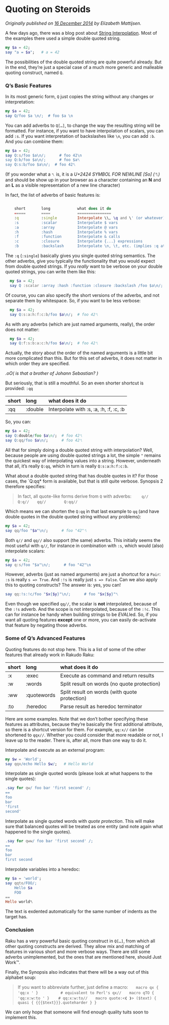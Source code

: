 # Quoting on Steroids
    
*Originally published on [16 December 2014](https://perl6advent.wordpress.com/2014/12/16/quoting-on-steroids/) by Elizabeth Mattijsen.*

A few days ago, there was a blog post about [String Interpolation](String-Interpolation-and-the-Zen-Slice.md).  Most of the examples there used a simple double quoted string.

```` raku
my $a = 42;
say "a = $a";   # a = 42
````

The possibilities of the double quoted string are quite powerful already.  But in the end, they’re just a special case of a much more generic and malleable quoting construct, named `Q`.

### Q’s Basic Features

In its most generic form, `Q` just copies the string without any changes or interpretation:

```` raku
my $a = 42;
say Q/foo $a \n/;  # foo $a \n
````

You can add adverbs to `Q[…]`, to change the way the resulting string will be formatted.  For instance, if you want to have interpolation of scalars, you can add `:s`.  If you want interpretation of backslashes like `\n`, you can add `:b`.  And you can combine them:

```` raku
my $a = 42;
say Q:s/foo $a\n/;      # foo 42\n
say Q:b/foo $a\n/;      # foo $a␤
say Q:s:b/foo $a\n/;  # foo 42␤
````

(If you wonder what a `␤` is, it is a *U+2424 SYMBOL FOR NEWLINE [So] (␤)* and should be show up in your browser as a character containing an **N** and an **L** as a visible representation of a new line character)

In fact, the list of adverbs of basic features is:

```` raku

    short       long            what does it do
    =====       ====            ===============
    :q          :single         Interpolate \\, \q and \' (or whatever)
    :s          :scalar         Interpolate $ vars
    :a          :array          Interpolate @ vars
    :h          :hash           Interpolate % vars
    :f          :function       Interpolate & calls
    :c          :closure        Interpolate {...} expressions
    :b          :backslash      Interpolate \n, \t, etc. (implies :q at least)

````

The `:q` (`:single`) basically gives you single quoted string semantics.  The other adverbs, give you typically the functionality that you would expect from double quoted strings. If you *really* want to be verbose on your double quoted strings, you can write them like this:

```` raku
  my $a = 42;
  say Q :scalar :array :hash :function :closure :backslash /foo $a\n/;  # foo 42␤
````

Of course, you can also specify the short versions of the adverbs, and not separate them by whitespace.  So, if you want to be less verbose:

```` raku
  my $a = 42;
  say Q:s:a:h:f:c:b/foo $a\n/;  # foo 42␤
````

As with any adverbs (which are just named arguments, really), the order does not matter:

```` raku
  my $a = 42;
  say Q:f:s:b:a:c:h/foo $a\n/;  # foo 42␤
````

Actually, the story about the order of the named arguments is a little bit more complicated than this.  But for this set of adverbs, it does not matter in which order they are specified.

*.oO( is that a brother of Johann Sebastian? )*

But seriously, that is still a mouthful.  So an even shorter shortcut is provided: `:qq`

| short | long    | what does it do                         |
| :---- | :------ | :-------------------------------------- |
| :qq   | :double | Interpolate with :s, :a, :h, :f, :c, :b |

So, you can:

```` raku
my $a = 42;
say Q:double/foo $a\n/;  # foo 42␤
say Q:qq/foo $a\n/;      # foo 42␤
````

All that for simply doing a double quoted string with interpolation?  Well, because people are using double quoted strings a lot, the simple `"` remains the quickest way of interpolating values into a string.  However, underneath that all, it’s really `Q:qq`, which in turn is really `Q:s:a:h:f:c:b`.

What about a double quoted string that has double quotes in it?  For those cases, the `Q:qq* form is available, but that is still quite verbose.  Synopsis 2 therefore specifies:

> In fact, all quote-like forms derive from `Q` with adverbs:
> `    q//         Q:q//`
> `   qq//        Q:qq//`

Which means we can shorten the `Q:qq` in that last example to `qq` (and have double quotes in the double quoted string without any problems):

```` raku
my $a = 42;
say qq/foo "$a"\n/;      # foo "42"␤
````

Both `q//` and `qq//` also support (the same) adverbs.  This initially seems the most useful with `q//`, for instance in combination with `:s`, which would (also) interpolate scalars:

```` raku
my $a = 42;
say q:s/foo "$a"\n/;      # foo "42"\n
````

However, adverbs (just as named arguments) are just a shortcut for a `Pair`: `:s` is really `s => True`.  And `:!s` is really just `s => False`.  Can we also apply this to quoting constructs?  The answer is: yes, you can!

```` raku
say qq:!s:!c/foo "$x{$y}"\n/;      # foo "$x{$y}"␤
````

Even though we specified `qq//`, the scalar is **not** interpolated, because of the `:!s` adverb.  And the scope is not interpolated, because of the `:!c`.  This can for instance be handy when building strings to be *EVAL*led.  So, if you want all quoting features **except** one or more, you can easily de-activate that feature by negating those adverbs.

### Some of Q’s Advanced Features

Quoting features do not stop here.  This is a list of some of the other features that already work in Rakudo Raku:

| short | long        | what does it do                               |
| :---- | :---------- | :-------------------------------------------- |
| :x    | :exec       | Execute as command and return results         |
| :w    | :words      | Split result on words (no quote protection)   |
| :ww   | :quotewords | Split result on words (with quote protection) |
| :to   | :heredoc    | Parse result as heredoc terminator            |

Here are some examples.  Note that we don’t bother specifying these features as attributes, because they’re basically the first additional attribute, so there is a shortcut version for them.  For example, `qq:x//` can be shortened to `qqx//`.  Whether you could consider that more readable or not, I leave up to the reader.  There is, after all, more than one way to do it.

Interpolate and execute as an external program:

```` raku
my $w = 'World';
say qqx/echo Hello $w/;   # Hello World
````

Interpolate as single quoted words (please look at what happens to the single quotes):

```` raku
.say for qw/ foo bar 'first second' /;
==
foo
bar
'first
second'
````

Interpolate as single quoted words with *quote protection*.  This will make sure that balanced quotes will be treated as one entity (and note again what happened to the single quotes).

```` raku
.say for qww/ foo bar 'first second' /;
==
foo
bar
first second
````

Interpolate variables into a heredoc:

```` raku
my $a = 'world';
say qqto/FOO/;
    Hello $a
    FOO
==
Hello world␤
````
The text is exdented automatically for the same number of indents as the target has.

### Conclusion

Raku has a very powerful basic quoting construct in `Q[…]`, from which all other quoting constructs are derived.  They allow mix and matching of features in various short and more verbose ways.  There are still some adverbs unimplemented, but the ones that are mentioned here, should Just Work™.

Finally, the Synopsis also indicates that there will be a way out of this alphabet soup:

> If you want to abbreviate further, just define a macro:
> `   macro qx { 'qq:x ' }          # equivalent to Perl's qx//`
> `   macro qTO { 'qq:x:w:to ' }    # qq:x:w:to//`
> `   macro quote:<❰ ❱> ($text) { quasi { {{{$text}}}.quoteharder } }`

We can only hope that someone will find enough quality tuits soon to implement this.

